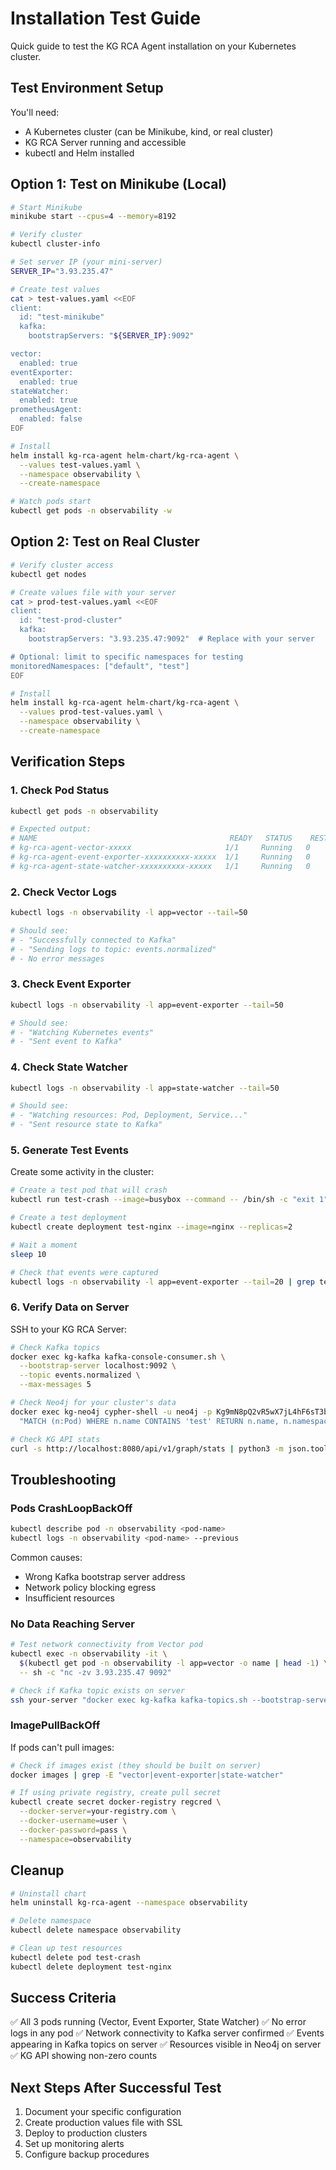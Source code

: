 # Installation Test Guide

Quick guide to test the KG RCA Agent installation on your Kubernetes cluster.

## Test Environment Setup

You'll need:
- A Kubernetes cluster (can be Minikube, kind, or real cluster)
- KG RCA Server running and accessible
- kubectl and Helm installed

## Option 1: Test on Minikube (Local)

```bash
# Start Minikube
minikube start --cpus=4 --memory=8192

# Verify cluster
kubectl cluster-info

# Set server IP (your mini-server)
SERVER_IP="3.93.235.47"

# Create test values
cat > test-values.yaml <<EOF
client:
  id: "test-minikube"
  kafka:
    bootstrapServers: "${SERVER_IP}:9092"

vector:
  enabled: true
eventExporter:
  enabled: true
stateWatcher:
  enabled: true
prometheusAgent:
  enabled: false
EOF

# Install
helm install kg-rca-agent helm-chart/kg-rca-agent \
  --values test-values.yaml \
  --namespace observability \
  --create-namespace

# Watch pods start
kubectl get pods -n observability -w
```

## Option 2: Test on Real Cluster

```bash
# Verify cluster access
kubectl get nodes

# Create values file with your server
cat > prod-test-values.yaml <<EOF
client:
  id: "test-prod-cluster"
  kafka:
    bootstrapServers: "3.93.235.47:9092"  # Replace with your server

# Optional: limit to specific namespaces for testing
monitoredNamespaces: ["default", "test"]
EOF

# Install
helm install kg-rca-agent helm-chart/kg-rca-agent \
  --values prod-test-values.yaml \
  --namespace observability \
  --create-namespace
```

## Verification Steps

### 1. Check Pod Status

```bash
kubectl get pods -n observability

# Expected output:
# NAME                                           READY   STATUS    RESTARTS   AGE
# kg-rca-agent-vector-xxxxx                     1/1     Running   0          1m
# kg-rca-agent-event-exporter-xxxxxxxxxx-xxxxx  1/1     Running   0          1m
# kg-rca-agent-state-watcher-xxxxxxxxxx-xxxxx   1/1     Running   0          1m
```

### 2. Check Vector Logs

```bash
kubectl logs -n observability -l app=vector --tail=50

# Should see:
# - "Successfully connected to Kafka"
# - "Sending logs to topic: events.normalized"
# - No error messages
```

### 3. Check Event Exporter

```bash
kubectl logs -n observability -l app=event-exporter --tail=50

# Should see:
# - "Watching Kubernetes events"
# - "Sent event to Kafka"
```

### 4. Check State Watcher

```bash
kubectl logs -n observability -l app=state-watcher --tail=50

# Should see:
# - "Watching resources: Pod, Deployment, Service..."
# - "Sent resource state to Kafka"
```

### 5. Generate Test Events

Create some activity in the cluster:

```bash
# Create a test pod that will crash
kubectl run test-crash --image=busybox --command -- /bin/sh -c "exit 1"

# Create a test deployment
kubectl create deployment test-nginx --image=nginx --replicas=2

# Wait a moment
sleep 10

# Check that events were captured
kubectl logs -n observability -l app=event-exporter --tail=20 | grep test
```

### 6. Verify Data on Server

SSH to your KG RCA Server:

```bash
# Check Kafka topics
docker exec kg-kafka kafka-console-consumer.sh \
  --bootstrap-server localhost:9092 \
  --topic events.normalized \
  --max-messages 5

# Check Neo4j for your cluster's data
docker exec kg-neo4j cypher-shell -u neo4j -p Kg9mN8pQ2vR5wX7jL4hF6sT3bD1nY0zA \
  "MATCH (n:Pod) WHERE n.name CONTAINS 'test' RETURN n.name, n.namespace, n.uid LIMIT 10"

# Check KG API stats
curl -s http://localhost:8080/api/v1/graph/stats | python3 -m json.tool
```

## Troubleshooting

### Pods CrashLoopBackOff

```bash
kubectl describe pod -n observability <pod-name>
kubectl logs -n observability <pod-name> --previous
```

Common causes:
- Wrong Kafka bootstrap server address
- Network policy blocking egress
- Insufficient resources

### No Data Reaching Server

```bash
# Test network connectivity from Vector pod
kubectl exec -n observability -it \
  $(kubectl get pod -n observability -l app=vector -o name | head -1) \
  -- sh -c "nc -zv 3.93.235.47 9092"

# Check if Kafka topic exists on server
ssh your-server "docker exec kg-kafka kafka-topics.sh --bootstrap-server localhost:9092 --list | grep normalized"
```

### ImagePullBackOff

If pods can't pull images:

```bash
# Check if images exist (they should be built on server)
docker images | grep -E "vector|event-exporter|state-watcher"

# If using private registry, create pull secret
kubectl create secret docker-registry regcred \
  --docker-server=your-registry.com \
  --docker-username=user \
  --docker-password=pass \
  --namespace=observability
```

## Cleanup

```bash
# Uninstall chart
helm uninstall kg-rca-agent --namespace observability

# Delete namespace
kubectl delete namespace observability

# Clean up test resources
kubectl delete pod test-crash
kubectl delete deployment test-nginx
```

## Success Criteria

✅ All 3 pods running (Vector, Event Exporter, State Watcher)
✅ No error logs in any pod
✅ Network connectivity to Kafka server confirmed
✅ Events appearing in Kafka topics on server
✅ Resources visible in Neo4j on server
✅ KG API showing non-zero counts

## Next Steps After Successful Test

1. Document your specific configuration
2. Create production values file with SSL
3. Deploy to production clusters
4. Set up monitoring alerts
5. Configure backup procedures
